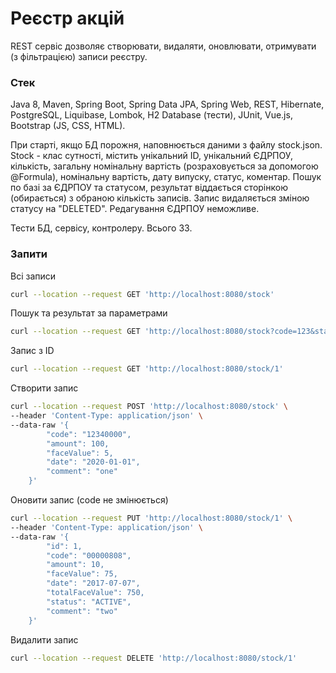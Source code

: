 # Реєстр акцій
REST сервіс дозволяє створювати, видаляти, оновлювати, отримувати (з фільтрацією) записи реєстру.

### Стек
Java 8, Maven, Spring Boot, Spring Data JPA, Spring Web, REST, Hibernate, PostgreSQL, Liquibase, Lombok, H2 Database (тести), JUnit, Vue.js, Bootstrap (JS, CSS, HTML).

При старті, якщо БД порожня, наповнюється даними з файлу stock.json.
Stock - клас сутності, містить унікальний ID, унікальний ЄДРПОУ, кількість, загальну номінальну вартість (розраховується за допомогою @Formula), номінальну вартість, дату випуску, статус, коментар.
Пошук по базі за ЄДРПОУ та статусом, результат віддається сторінкою (обирається) з обраною кількість записів. Запис видаляється зміною статусу на "DELETED". Редагування ЄДРПОУ неможливе.

Тести БД, сервісу, контролеру. Всього 33.

### Запити
Всі записи 
```sh
curl --location --request GET 'http://localhost:8080/stock'
```
Пошук та результат за параметрами
```sh
curl --location --request GET 'http://localhost:8080/stock?code=123&status=ACTIVE&pageNum=1&pageSize=25'
```
Запис з ID
```sh
curl --location --request GET 'http://localhost:8080/stock/1'
```
Cтворити запис
```sh
curl --location --request POST 'http://localhost:8080/stock' \
--header 'Content-Type: application/json' \
--data-raw '{
        "code": "12340000",
        "amount": 100,
        "faceValue": 5,
        "date": "2020-01-01",
        "comment": "one"
    }'
```
Оновити запис (code не змінюється)
```sh
curl --location --request PUT 'http://localhost:8080/stock/1' \
--header 'Content-Type: application/json' \
--data-raw '{
        "id": 1,
        "code": "00000808",
        "amount": 10,
        "faceValue": 75,
        "date": "2017-07-07",
        "totalFaceValue": 750,
        "status": "ACTIVE",
        "comment": "two"
    }'
```
Видалити запис
```sh
curl --location --request DELETE 'http://localhost:8080/stock/1'
```

